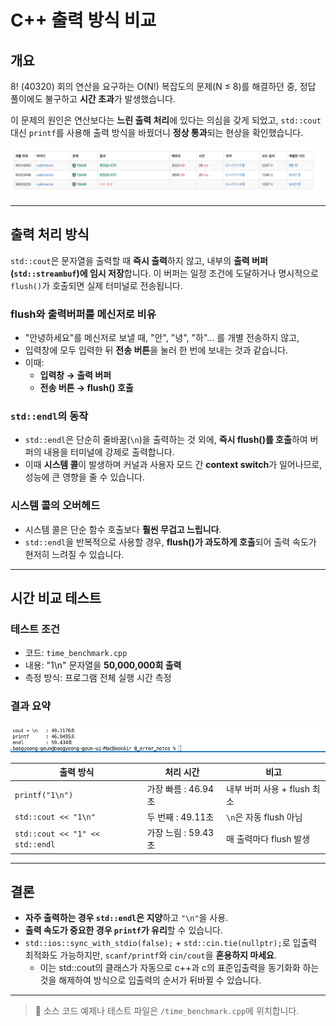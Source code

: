 # C++ 출력 방식 비교

##  개요

8! (40320) 회의 연산을 요구하는 O(N!) 복잡도의 문제(N ≤ 8)를 해결하던 중, 정답 풀이에도 불구하고 **시간 초과**가 발생했습니다.

이 문제의 원인은 연산보다는 **느린 출력 처리**에 있다는 의심을 갖게 되었고,
`std::cout` 대신 `printf`를 사용해 출력 방식을 바꿨더니 **정상 통과**되는 현상을 확인했습니다.

![image](./image/img1.png)

---

##  출력 처리 방식

`std::cout`은 문자열을 출력할 때 **즉시 출력**하지 않고, 내부의 **출력 버퍼 (`std::streambuf`)에 임시 저장**합니다. 이 버퍼는 일정 조건에 도달하거나 명시적으로 `flush()`가 호출되면 실제 터미널로 전송됩니다.

###  flush와 출력버퍼를 메신저로 비유
- "안녕하세요"를 메신저로 보낼 때, "안", "녕", "하"... 를 개별 전송하지 않고,
- 입력창에 모두 입력한 뒤 **전송 버튼**을 눌러 한 번에 보내는 것과 같습니다.
- 이때:
  - **입력창 → 출력 버퍼**
  - **전송 버튼 → flush() 호출**

### `std::endl`의 동작
- `std::endl`은 단순히 줄바꿈(`\n`)을 출력하는 것 외에, **즉시 flush()를 호출**하여 버퍼의 내용을 터미널에 강제로 출력합니다.
- 이때 **시스템 콜**이 발생하며 커널과 사용자 모드 간 **context switch**가 일어나므로, 성능에 큰 영향을 줄 수 있습니다.

### 시스템 콜의 오버헤드
- 시스템 콜은 단순 함수 호출보다 **훨씬 무겁고 느립니다**.
- `std::endl`을 반복적으로 사용할 경우, **flush()가 과도하게 호출**되어 출력 속도가 현저히 느려질 수 있습니다.

---

##  시간 비교 테스트

###  테스트 조건
- 코드: `time_benchmark.cpp`
- 내용: "1\n" 문자열을 **50,000,000회 출력**
- 측정 방식: 프로그램 전체 실행 시간 측정

###  결과 요약

![image](./image/img2.png)


| 출력 방식 | 처리 시간 | 비고 |
|-----------|------------|------|
| `printf("1\n")` | 가장 빠름 : 46.94초| 내부 버퍼 사용 + flush 최소 |
| `std::cout << "1\n"` | 두 번째 : 49.11초 | `\n`은 자동 flush 아님 |
| `std::cout << "1" << std::endl` | 가장 느림 : 59.43초 | 매 출력마다 flush 발생 |



---

##  결론 

- **자주 출력하는 경우 `std::endl`은 지양**하고 `"\n"`을 사용.
- **출력 속도가 중요한 경우 `printf`가 유리**할 수 있습니다.
- `std::ios::sync_with_stdio(false);` + `std::cin.tie(nullptr);`로 입출력 최적화도 가능하지만, `scanf/printf`와 `cin/cout`을 **혼용하지 마세요**.
    - 이는 std::cout의 클래스가 자동으로 c++과 c의 표준입출력을 동기화화 하는것을 해제하여 방식으로 입출력의 순서가 뒤바뀔 수 있습니다. 

---



> 🔧 소스 코드 예제나 테스트 파일은 `/time_benchmark.cpp`에 위치합니다.

